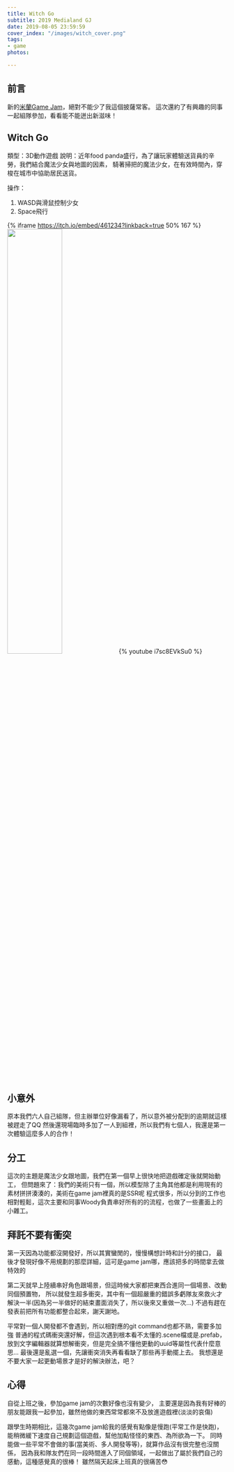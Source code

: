 ```yaml
---
title: Witch Go
subtitle: 2019 Medialand GJ
date: 2019-08-05 23:59:59
cover_index: "/images/witch_cover.png"
tags:
- game
photos:

---
```


## 前言
新的[米蘭Game Jam](https://itch.io/jam/medialand-game-jam)，絕對不能少了我這個披薩常客。
這次還約了有興趣的同事一起組隊參加，看看能不能迸出新滋味！

## Witch Go
類型：3D動作遊戲
說明：近年food panda盛行，為了讓玩家體驗送貨員的辛勞，我們結合魔法少女與地圖的因素，
騎著掃把的魔法少女，在有效時間內，穿梭在城市中協助居民送貨。

操作：
1. WASD與滑鼠控制少女
2. Space飛行

{% iframe https://itch.io/embed/461234?linkback=true 50% 167 %}
<a href="https://github.com/aekly268/WitchGo"><img src="https://gh-card.dev/repos/aekly268/WitchGo.svg" width="50%"></a>
{% youtube i7sc8EVkSu0 %}

## 小意外
原本我們六人自己組隊，但主辦單位好像漏看了，所以意外被分配到的逾期就這樣被趕走了QQ
然後還現場臨時多加了一人到組裡，所以我們有七個人，我還是第一次體驗這麼多人的合作！

## 分工
這次的主題是魔法少女跟地圖，我們在第一個早上很快地把遊戲確定後就開始動工，
但問題來了：我們的美術只有一個，所以模型除了主角其他都是利用現有的素材拼拼湊湊的，美術在game jam裡真的是SSR呢
程式很多，所以分到的工作也相對輕鬆，這次主要和同事Woody負責串好所有的的流程，也做了一些畫面上的小雜工。

## 拜託不要有衝突
第一天因為功能都沒開發好，所以其實蠻閒的，慢慢構想計時和計分的接口，
最後才發現好像不用規劃的那麼詳細，這可是game jam哪，應該把多的時間拿去做特效的

第二天就早上陸續串好角色跟場景，但這時候大家都把東西合進同一個場景、改動同個預置物，
所以就發生超多衝突，其中有一個超嚴重的錯誤多虧隊友來救火才解決一半(因為另一半做好的結束畫面消失了，所以後來又重做一次...)
不過有趕在發表前把所有功能都整合起來，謝天謝地。

平常對一個人開發都不會遇到，所以相對應的git command也都不熟，需要多加強
普通的程式碼衝突還好解，但這次遇到根本看不太懂的.scene檔或是.prefab，
放到文字編輯器就算想解衝突，但是完全搞不懂他更動的uuid等屬性代表什麼意思...
最後還是亂選一個，先讓衝突消失再看看缺了那些再手動擺上去。
我想還是不要大家一起更動場景才是好的解決辦法，吧？

## 心得
自從上班之後，參加game jam的次數好像也沒有變少，
主要還是因為我有好棒的朋友能跟我一起參加，雖然他做的東西常常都來不及放進遊戲裡(淡淡的哀傷)

跟學生時期相比，這幾次game jam給我的感覺有點像是慢跑(平常工作是快跑)，
能稍微緩下速度自己規劃這個遊戲，幫他加點怪怪的東西、為所欲為一下。
同時能做一些平常不會做的事(當美術、多人開發等等)，就算作品沒有很完整也沒關係，
因為我和隊友們在同一段時間進入了同個領域，一起做出了屬於我們自己的感動，這種感覺真的很棒！
雖然隔天起床上班真的很痛苦😳
